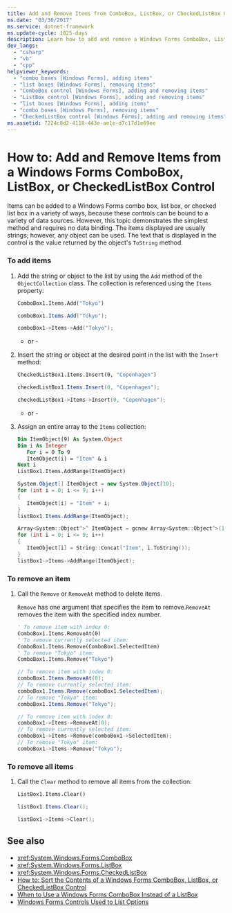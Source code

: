 ```yaml
---
title: Add and Remove Items from ComboBox, ListBox, or CheckedListBox Control
ms.date: "03/30/2017"
ms.service: dotnet-framework
ms.update-cycle: 1825-days
description: Learn how to add and remove a Windows Forms ComboBox, ListBox, and CheckedListBox controls simply and with no data binding.
dev_langs:
  - "csharp"
  - "vb"
  - "cpp"
helpviewer_keywords:
  - "combo boxes [Windows Forms], adding items"
  - "list boxes [Windows Forms], removing items"
  - "ComboBox control [Windows Forms], adding and removing items"
  - "ListBox control [Windows Forms], adding and removing items"
  - "list boxes [Windows Forms], adding items"
  - "combo boxes [Windows Forms], removing items"
  - "CheckedListBox control [Windows Forms], adding and removing items"
ms.assetid: 7224c8d2-4118-443e-ae1e-d7c17d1e69ee
---
```

# How to: Add and Remove Items from a Windows Forms ComboBox, ListBox, or CheckedListBox Control

Items can be added to a Windows Forms combo box, list box, or checked list box in a variety of ways, because these controls can be bound to a variety of data sources. However, this topic demonstrates the simplest method and requires no data binding. The items displayed are usually strings; however, any object can be used. The text that is displayed in the control is the value returned by the object's `ToString` method.

### To add items

1. Add the string or object to the list by using the `Add` method of the `ObjectCollection` class. The collection is referenced using the `Items` property:

    ```vb
    ComboBox1.Items.Add("Tokyo")
    ```

    ```csharp
    comboBox1.Items.Add("Tokyo");
    ```

    ```cpp
    comboBox1->Items->Add("Tokyo");
    ```

     - or -

2. Insert the string or object at the desired point in the list with the `Insert` method:

    ```vb
    CheckedListBox1.Items.Insert(0, "Copenhagen")
    ```

    ```csharp
    checkedListBox1.Items.Insert(0, "Copenhagen");
    ```

    ```cpp
    checkedListBox1->Items->Insert(0, "Copenhagen");
    ```

     - or -

3. Assign an entire array to the `Items` collection:

    ```vb
    Dim ItemObject(9) As System.Object
    Dim i As Integer
       For i = 0 To 9
       ItemObject(i) = "Item" & i
    Next i
    ListBox1.Items.AddRange(ItemObject)
    ```

    ```csharp
    System.Object[] ItemObject = new System.Object[10];
    for (int i = 0; i <= 9; i++)
    {
       ItemObject[i] = "Item" + i;
    }
    listBox1.Items.AddRange(ItemObject);
    ```

    ```cpp
    Array<System::Object^>^ ItemObject = gcnew Array<System::Object^>(10);
    for (int i = 0; i <= 9; i++)
    {
       ItemObject[i] = String::Concat("Item", i.ToString());
    }
    listBox1->Items->AddRange(ItemObject);
    ```

### To remove an item

1. Call the `Remove` or `RemoveAt` method to delete items.

     `Remove` has one argument that specifies the item to remove.`RemoveAt` removes the item with the specified index number.

    ```vb
    ' To remove item with index 0:
    ComboBox1.Items.RemoveAt(0)
    ' To remove currently selected item:
    ComboBox1.Items.Remove(ComboBox1.SelectedItem)
    ' To remove "Tokyo" item:
    ComboBox1.Items.Remove("Tokyo")
    ```

    ```csharp
    // To remove item with index 0:
    comboBox1.Items.RemoveAt(0);
    // To remove currently selected item:
    comboBox1.Items.Remove(comboBox1.SelectedItem);
    // To remove "Tokyo" item:
    comboBox1.Items.Remove("Tokyo");
    ```

    ```cpp
    // To remove item with index 0:
    comboBox1->Items->RemoveAt(0);
    // To remove currently selected item:
    comboBox1->Items->Remove(comboBox1->SelectedItem);
    // To remove "Tokyo" item:
    comboBox1->Items->Remove("Tokyo");
    ```

### To remove all items

1. Call the `Clear` method to remove all items from the collection:

    ```vb
    ListBox1.Items.Clear()
    ```

    ```csharp
    listBox1.Items.Clear();
    ```

    ```cpp
    listBox1->Items->Clear();
    ```

## See also

- <xref:System.Windows.Forms.ComboBox>
- <xref:System.Windows.Forms.ListBox>
- <xref:System.Windows.Forms.CheckedListBox>
- [How to: Sort the Contents of a Windows Forms ComboBox, ListBox, or CheckedListBox Control](sort-the-contents-of-a-wf-combobox-listbox-or-checkedlistbox-control.md)
- [When to Use a Windows Forms ComboBox Instead of a ListBox](when-to-use-a-windows-forms-combobox-instead-of-a-listbox.md)
- [Windows Forms Controls Used to List Options](windows-forms-controls-used-to-list-options.md)
